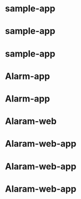 # sample-app
# sample-app
# sample-app
# Alarm-app
# Alarm-app
# Alaram-web
# Alaram-web-app
# Alaram-web-app
# Alaram-web-app
